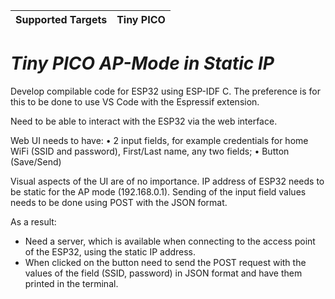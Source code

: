 | Supported Targets | Tiny PICO |
| ----------------- | --------- |

# _Tiny PICO AP-Mode in Static IP_

Develop compilable code for ESP32 using ESP-IDF C.
The preference is for this to be done to use VS Code with the Espressif extension.

Need to be able to interact with the ESP32 via the web interface.


Web UI needs to have:
• 2 input fields, for example credentials for home WiFi (SSID and password), First/Last name, any two fields;
• Button (Save/Send)

Visual aspects of the UI are of no importance. IP address of ESP32 needs to be static for the AP mode (192.168.0.1). 
Sending of the input field values needs to be done using POST with the JSON format.

As a result:
- Need a server, which is available when connecting to the access point of the ESP32, using the static IP address.
- When clicked on the button need to send the POST request with the values of the field (SSID, password) in JSON format and have them printed in the terminal.